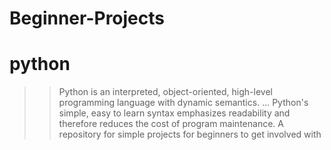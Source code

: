 # Beginner-Projects
# python
>> Python is an interpreted, object-oriented, high-level programming language with dynamic semantics. ... Python's simple, easy to learn syntax emphasizes readability and therefore reduces the cost of program maintenance. 
>> A repository for simple projects for beginners to get involved with 
